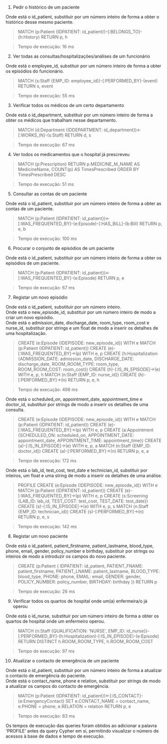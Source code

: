 1. Pedir o histórico de um paciente

Onde está o id_patient, substituir por um número inteiro de forma a obter o histórico desse mesmo paciente.

> MATCH (p:Patient {IDPATIENT: id_patient})-[:BELONGS_TO]-(h:History)
RETURN p, h

> Tempo de execução: 16 ms

2. Ver todas as consultas/hospitalizações/análises de um funcionário

Onde está o employee_id, substituir por um número inteiro de forma a obter os episódios do funcionário.

> MATCH (s:Staff {EMP_ID: employee_id})-[:PERFORMED_BY]-(event)
RETURN s, event

> Tempo de execução: 55 ms

3. Verificar todos os médicos de um certo departamento

Onde está o id_department, substituir por um número inteiro de forma a obter os médicos que trabalham nesse departamento.

> MATCH (d:Department {IDDEPARTMENT: id_department})<-[:WORKS_IN]-(s:Staff)
RETURN d, s

> Tempo de execução: 67 ms

4. Ver todos os medicamentos que o hospital já prescreveu

> MATCH (p:Prescription)
RETURN p.MEDICINE_M_NAME AS MedicineName, COUNT(p) AS TimesPrescribed
ORDER BY TimesPrescribed DESC

> Tempo de execução: 51 ms

5. Consultar as contas de um paciente

Onde está o id_patient, substituir por um número inteiro de forma a obter as contas de um paciente.

> MATCH (p:Patient {IDPATIENT: id_patient})<-[:WAS_FREQUENTED_BY]-(e:Episode)-[:HAS_BILL]-(b:Bill)
RETURN p, e, b

> Tempo de execução: 100 ms

6. Procurar o conjunto de episódios de um paciente

Onde está o id_patient, substituir por um número inteiro de forma a obter os episódios de um paciente.

> MATCH (p:Patient {IDPATIENT: id_patient})<-[:WAS_FREQUENTED_BY]-(e:Episode)
RETURN p, e

> Tempo de execução: 67 ms

7. Registar um novo episódio

Onde está o id_patient, substituir por um número inteiro. \
Onde está o new_episode_id, substituir por um número inteiro de modo a criar um novo episódio. \
Onde está o admission_date, discharge_date, room_type, room_cost e nurse_id, substituir por strings e um float de modo a inserir os detalhes de uma hospitalização.

> CREATE (e:Episode {IDEPISODE: new_episode_id})
WITH e
MATCH (p:Patient {IDPATIENT: id_patient})
CREATE (e)-[:WAS_FREQUENTED_BY]->(p)
WITH e, p
CREATE (h:Hospitalization {ADMISSION_DATE: admission_date, DISCHARGE_DATE: discharge_date, ROOM_ROOM_TYPE: room_type, ROOM_ROOM_COST: room_cost})
CREATE (h)-[:IS_IN_EPISODE]->(e)
WITH e, p, h
MATCH (n:Staff {EMP_ID: nurse_id})
CREATE (h)-[:PERFORMED_BY]->(n)
RETURN p, e, h

> Tempo de execução: 498 ms

Onde está o scheduled_on, appointment_date, appointment_time e doctor_id, substituir por strings de modo a inserir os detalhes de uma consulta.

> CREATE (e:Episode {IDEPISODE: new_episode_id})
WITH e
MATCH (p:Patient {IDPATIENT: id_patient})
CREATE (e)-[:WAS_FREQUENTED_BY]->(p)
WITH e, p
CREATE (a:Appointment {SCHEDULED_ON: scheduled_on, APPOINTMENT_DATE: appointment_date, APPOINTMENT_TIME: appointment_time})
CREATE (a)-[:IS_IN_EPISODE]->(e)
WITH e, p, a
MATCH (n:Staff {EMP_ID: doctor_id})
CREATE (a)-[:PERFORMED_BY]->(n)
RETURN p, e, a

> Tempo de execução: 172 ms

Onde está o lab_id, test_cost, test_date e technician_id, substituir por inteiros, um float e uma string de modo a inserir os detalhes de uma análise.

> PROFILE 
CREATE (e:Episode {IDEPISODE: new_episode_id})
WITH e
MATCH (p:Patient {IDPATIENT: id_patient})
CREATE (e)-[:WAS_FREQUENTED_BY]->(p)
WITH e, p
CREATE (s:Screening {LAB_ID: lab_id, TEST_COST: test_cost, TEST_DATE: test_date})
CREATE (s)-[:IS_IN_EPISODE]->(e)
WITH e, p, s
MATCH (n:Staff {EMP_ID: technician_id})
CREATE (s)-[:PERFORMED_BY]->(n)
RETURN p, e, s

> Tempo de execução: 142 ms

8. Registar um novo paciente

Onde está o id_patient, patient_firstname, patient_lastname, blood_type, phone, email, gender, policy_number e birthday, substituir por strings ou inteiros de modo a introduzir os campos do novo paciente.

> CREATE (p:Patient {
    IDPATIENT: id_patient,
    PATIENT_FNAME: patient_firstname,
    PATIENT_LNAME: patient_lastname,
    BLOOD_TYPE: blood_type,
    PHONE: phone,
    EMAIL: email,
    GENDER: gender,
    POLICY_NUMBER: policy_number,
    BIRTHDAY: birthday
})
RETURN p

> Tempo de execução: 26 ms

9. Verificar todos os quartos de hospital onde um(a) enfermeira/o já operou

Onde está o id_nurse, substituir por um número inteiro de forma a obter os quartos de hospital onde um enfermeiro operou.

> MATCH (n:Staff {QUALIFICATION: 'NURSE', EMP_ID: id_nurse})-[:PERFORMED_BY]-(h:Hospitalization)-[:IS_IN_EPISODE]-(e:Episode)
RETURN DISTINCT h.ROOM_ROOM_TYPE, h.ROOM_ROOM_COST

> Tempo de execução: 97 ms

10. Atualizar o contacto de emergência de um paciente

Onde está o id_patient, substituir por um número inteiro de forma a atualizar o contacto de emergência do paciente. \
Onde está o contact_name, phone e relation, substituir por strings de modo a atualizar os campos do contacto de emergência.

> MATCH (p:Patient {IDPATIENT: id_patient})<-[:IS_CONTACT]-(e:EmergencyContact)
SET e.CONTACT_NAME = contact_name, e.PHONE = phone, e.RELATION = relation
RETURN p, e

> Tempo de execução: 83 ms

Os tempos de execução das queries foram obtidos ao adicionar a palavra 'PROFILE' antes da query Cypher em si, permitindo visualizar o número de acessos à base de dados e tempo de execução.